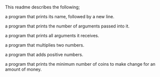 This readme describes the following;

a program that prints its name, followed by a new line.

 a program that prints the number of arguments passed into it.

a program that prints all arguments it receives.

a program that multiplies two numbers.

 a program that adds positive numbers.

a program that prints the minimum number of coins to make change for an amount of money.
